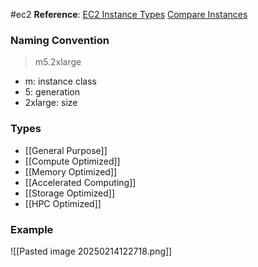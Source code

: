 #ec2
**Reference**: 
[EC2 Instance Types](https://aws.amazon.com/ec2/instance-types)
[Compare Instances](https://instances.vantage.sh)

### Naming Convention
> m5.2xlarge
- m: instance class
- 5: generation
- 2xlarge: size

### Types
- [[General Purpose]]
- [[Compute Optimized]]
- [[Memory Optimized]]
- [[Accelerated Computing]]
- [[Storage Optimized]]
- [[HPC Optimized]]

### Example
![[Pasted image 20250214122718.png]]
